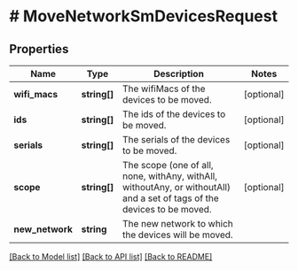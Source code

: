 # # MoveNetworkSmDevicesRequest

## Properties

Name | Type | Description | Notes
------------ | ------------- | ------------- | -------------
**wifi_macs** | **string[]** | The wifiMacs of the devices to be moved. | [optional]
**ids** | **string[]** | The ids of the devices to be moved. | [optional]
**serials** | **string[]** | The serials of the devices to be moved. | [optional]
**scope** | **string[]** | The scope (one of all, none, withAny, withAll, withoutAny, or withoutAll) and a set of tags of the devices to be moved. | [optional]
**new_network** | **string** | The new network to which the devices will be moved. |

[[Back to Model list]](../../README.md#models) [[Back to API list]](../../README.md#endpoints) [[Back to README]](../../README.md)
